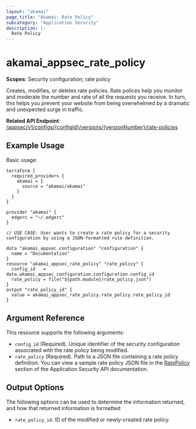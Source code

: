 ```yaml
---
layout: "akamai"
page_title: "Akamai: Rate Policy"
subcategory: "Application Security"
description: |-
  Rate Policy
---
```


# akamai_appsec_rate_policy

**Scopes**: Security configuration; rate policy

Creates, modifies, or deletes rate policies. Rate polices help you monitor and moderate the number and rate of all the requests you receive.
In turn, this helps you prevent your website from being overwhelmed by a dramatic and unexpected surge in traffic.

**Related API Endpoint**: [/appsec/v1/configs/{configId}/versions/{versionNumber}/rate-policies](https://techdocs.akamai.com/application-security/reference/post-rate-policies)

## Example Usage

Basic usage:

```
terraform {
  required_providers {
    akamai = {
      source = "akamai/akamai"
    }
  }
}

provider "akamai" {
  edgerc = "~/.edgerc"
}

// USE CASE: User wants to create a rate policy for a security configuration by using a JSON-formatted rule definition.

data "akamai_appsec_configuration" "configuration" {
  name = "Documentation"
}
resource "akamai_appsec_rate_policy" "rate_policy" {
  config_id   = data.akamai_appsec_configuration.configuration.config_id
  rate_policy = file("${path.module}/rate_policy.json")
}
output "rate_policy_id" {
  value = akamai_appsec_rate_policy.rate_policy.rate_policy_id
}
```

## Argument Reference

This resource supports the following arguments:

- `config_id` (Required). Unique identifier of the security configuration associated with the rate policy being modified.
- `rate_policy` (Required). Path to a JSON file containing a rate policy definition. You can view a sample rate policy JSON file in the [RatePolicy](https://developer.akamai.com/api/cloud_security/application_security/v1.html#ratepolicy) section of the Application Security API documentation.

## Output Options

The following options can be used to determine the information returned, and how that returned information is formatted:

- `rate_policy_id`. ID of the modified or newly-created rate policy.
